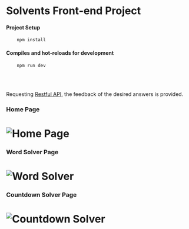 # Solvents Front-end Project

#### Project Setup
```
    npm install
```
#### Compiles and hot-reloads for development
```
    npm run dev
```
</br>
</br>

Requesting [Restful API](https://github.com/ismetkizgin/Solvents-Api-Node.js), the feedback of the desired answers is provided.

### Home Page
![Home Page](https://github.com/ismetkizgin/Solvent-FrontEnd-Next.js/blob/master/screenshot/homepage.jpeg)
=========================================

### Word Solver Page
![Word Solver](https://github.com/ismetkizgin/Solvent-FrontEnd-Next.js/blob/master/screenshot/word_solver_page.jpeg)
=========================================

### Countdown Solver Page
![Countdown Solver](https://github.com/ismetkizgin/Solvent-FrontEnd-Next.js/blob/master/screenshot/contdown_solver_page.jpeg)
=========================================
